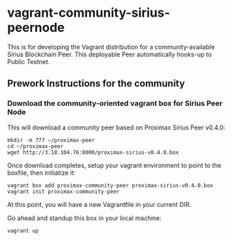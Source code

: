 # vagrant-community-sirius-peernode
This is for developing the Vagrant distribution for a community-available Sirius Blockchain Peer.  This deployable  Peer automatically hooks-up to Public Testnet.

## Prework Instructions for the community

### Download the community-oriented vagrant box for Sirius Peer Node
This will download a community peer based on Proximax Sirius Peer v0.4.0:

```
mkdir -m 777 ~/proximax-peer
cd ~/proximax-peer
wget http://3.18.104.76:8000/proximax-sirius-v0.4.0.box
```


Once download completes, setup your vagrant environment to point to the boxfile, then initiatize it:
```
vagrant box add proximax-community-peer proximax-sirius-v0.4.0.box
vagrant init proximax-community-peer
```

At this point, you will have a new Vagrantfile in your current DIR.


Go ahead and standup this box in your local machine:
```
vagrant up
```

